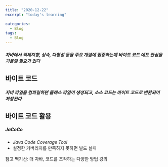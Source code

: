 ```yaml
---
title: "2020-12-22"
excerpt: "today's learning"

categories:
  - Blog
tags:
  - Blog
---
```


##### 자바에서 객체지향, 상속, 다형성 등을 주요 개념에 집중하는데 <em>바이트 코드</em> 에도 관심을 기울일 필요가 있다 

## 바이트 코드
##### <em> 자바 파일을 컴파일하면 클래스 파일이 생성되고,  소스 코드는 바이트 코드로 변환되어 저장된다</em>

## 바이트 코드 활용
##### JaCoCo
* <em>Java Code Coverage Tool</em>
* 설정한 커버리지를 만족하지 못하면 빌드 실패





참고
백기선: 더 자바, 코드를 조작하는 다양한 방법 강의

